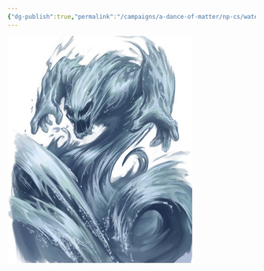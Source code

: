 ```yaml
---
{"dg-publish":true,"permalink":"/campaigns/a-dance-of-matter/np-cs/waterwraith/"}
---
```


![waterwraithe|400](/img/user/attachments/waterwraithe.png)